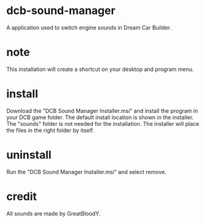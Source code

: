 # dcb-sound-manager
A application used to switch engine sounds in Dream Car Builder.

# note

This installation will create a shortcut on your desktop and  program menu. 

# install

Download the "DCB Sound Manager Installer.msi" and install the program in your DCB game folder. The default install location is shown in the installer. The "sounds" folder is not needed for the installation. The installer will place the files in the right folder by itself.

# uninstall

Run the "DCB Sound Manager Installer.msi" and select remove.

# credit

All sounds are made by GreatBloodY.
